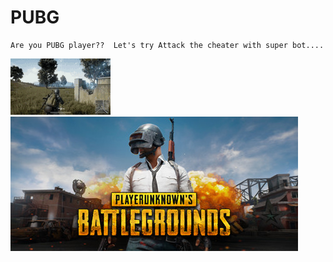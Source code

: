 # PUBG
````
Are you PUBG player??  Let's try Attack the cheater with super bot.... 
````

![pubg](tenor.gif)
![pubgg](header.jpg)
